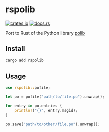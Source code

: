# rspolib

[![crates.io](https://img.shields.io/crates/v/rspolib?logo=rust)](https://crates.io/crates/rspolib) [![docs.rs](https://img.shields.io/docsrs/rspolib?logo=docs.rs)](https://docs.rs/rspolib)

Port to Rust of the Python library [polib]

## Install

```bash
cargo add rspolib
```

## Usage

```rust
use rspolib::pofile;

let po = pofile("path/to/file.po").unwrap();

for entry in po.entries {
    println!("{}", entry.msgid);
}

po.save("path/to/other/file.po").unwrap();
```

[polib]: https://github.com/izimobil/polib
